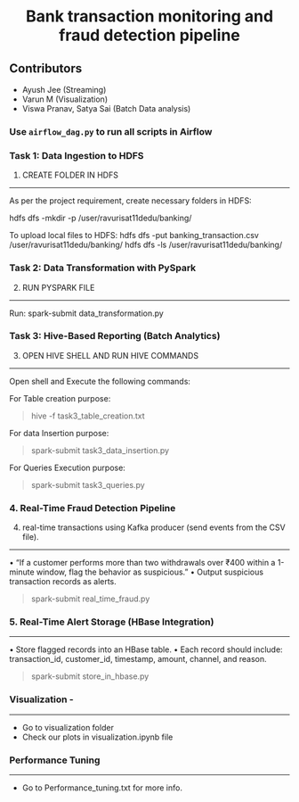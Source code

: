<h1 align="center">Bank transaction monitoring and fraud detection pipeline</h1>

## Contributors
- Ayush Jee (Streaming)
- Varun M (Visualization)
- Viswa Pranav, Satya Sai (Batch Data analysis)


### Use `airflow_dag.py` to run all scripts in Airflow
### Task 1: Data Ingestion to HDFS

1. CREATE FOLDER IN HDFS
***************************************************************************************************
As per the project requirement, create necessary folders in HDFS:

hdfs dfs -mkdir -p /user/ravurisat11dedu/banking/

To upload local files to HDFS:
hdfs dfs -put banking_transaction.csv /user/ravurisat11dedu/banking/
hdfs dfs -ls /user/ravurisat11dedu/banking/

### Task 2: Data Transformation with PySpark

2. RUN PYSPARK FILE
***************************************************************************************************

Run: spark-submit data_transformation.py

### Task 3: Hive-Based Reporting (Batch Analytics)

3. OPEN HIVE SHELL AND RUN HIVE COMMANDS
***************************************************************************************************

Open shell and Execute the following commands:

For Table creation purpose:
>hive -f task3_table_creation.txt

For data Insertion purpose:
>spark-submit task3_data_insertion.py

For Queries Execution purpose:
>spark-submit task3_queries.py


### 4. Real-Time Fraud Detection Pipeline

4. real-time transactions using Kafka producer (send events from the CSV file).
***************************************************************************************************
• “If a customer performs more than two withdrawals over ₹400 within a 1-minute window,
flag the behavior as suspicious.”
• Output suspicious transaction records as alerts.

> spark-submit real_time_fraud.py

### 5. Real-Time Alert Storage (HBase Integration)
***************************************************************************************************

• Store flagged records into an HBase table.
• Each record should include: transaction_id, customer_id, timestamp, amount, channel, and
reason.

> spark-submit store_in_hbase.py


### Visualization - 
***************************************************************************************************
- Go to visualization folder
- Check our plots in visualization.ipynb file

### Performance Tuning
***************************************************************************************************
- Go to Performance_tuning.txt for more info.